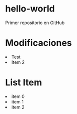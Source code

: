 # hello-world
Primer repositorio en GitHub
# Modificaciones
<li> Test </li>
<li> Item 2 </li>

# List Item
<li> item 0 </li>
<li> item 1 </li>
<li> item 2 </li>
